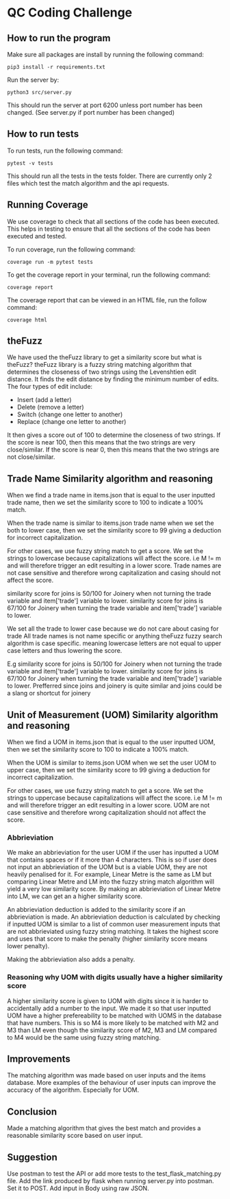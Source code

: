 # QC Coding Challenge 

## How to run the program
Make sure all packages are install by running the following command:
```
pip3 install -r requirements.txt
```

Run the server by:

    python3 src/server.py
  
  This should run the server at port 6200 unless port number has been changed. (See server.py if port number has been changed)

## How to run tests
To run tests, run the following command:
```
pytest -v tests
```

This should run all the tests in the tests folder. There are currently only 2 files which test the match algorithm and the api requests.

## Running Coverage
We use coverage to check that all sections of the code has been executed. This helps in testing to ensure that all the sections of the code has been executed and tested.

To run coverage, run the following command:
```
coverage run -m pytest tests
```

To get the coverage report in your terminal, run the following command:
```
coverage report  
```

The coverage report that can be viewed in an HTML file, run the follow command:
```
coverage html 
```
## theFuzz
We have used the theFuzz library to get a similarity score but what is theFuzz? theFuzz library is a fuzzy string matching algorithm that determines the closeness of two strings using the Levenshtien edit distance. It finds the edit distance by finding the minimum number of edits. The four types of edit include:
- Insert (add a letter)
- Delete (remove a letter)
- Switch (change one letter to another)
- Replace (change one letter to another)

It then gives a score out of 100 to determine the closeness of two strings. If the score is near 100, then this means that the two strings are very close/similar. If the score is near 0, then this means that the two strings are not close/similar.



## Trade Name Similarity algorithm and reasoning
When we find a trade name in items.json that is equal to the user inputted trade name, then we set the similarity score to 100 to indicate a 100% match.

When the trade name is similar to items.json trade name when we set the both to lower case, then we set the similarity score to 99 giving a deduction for incorrect capitalization.

For other cases, we use fuzzy string match to get a score. We set the strings to lowercase because capitalizations will affect the score. i.e M != m and will therefore trigger an edit resulting in a lower score. Trade names are not case sensitive and therefore wrong capitalization and casing should not affect the score. 

similarity score for joins is 50/100 for Joinery when not turning the trade variable and item['trade'] variable to lower.
similarity score for joins is 67/100 for Joinery when  turning the trade variable and item['trade'] variable to lower. 

We set all the trade to lower case because we do not care about casing for trade
All trade names is not name specific or anything
theFuzz fuzzy search algorithm is case specific. meaning lowercase letters are not equal to upper case letters and thus lowering the score.

E.g
similarity score for joins is 50/100 for Joinery when not turning the trade variable and item['trade'] variable to lower.
similarity score for joins is 67/100 for Joinery when  turning the trade variable and item['trade'] variable to lower. Prefferred since joins and joinery is quite similar and joins could be a slang or shortcut for joinery


## Unit of Measurement (UOM) Similarity algorithm and reasoning
When we find a UOM in items.json that is equal to the user inputted UOM, then we set the similarity score to 100 to indicate a 100% match.

When the UOM is similar to items.json UOM when we set the user UOM to upper case, then we set the similarity score to 99 giving a deduction for incorrect capitalization.

For other cases, we use fuzzy string match to get a score. We set the strings to uppercase because capitalizations will affect the score. i.e M != m and will therefore trigger an edit resulting in a lower score. UOM are not case sensitive and therefore wrong capitalization should not affect the score. 

### Abbrieviation
We make an abbrieviation for the user UOM if the user has inputted a UOM that contains spaces or if it more than 4 characters. This is so if user does not input an abbrieviation of the UOM but is a viable UOM, they are not heavily penalised for it. 
For example, Linear Metre is the same as LM but comparing Linear Metre and LM into the fuzzy string match algorithm will yield a very low similarity score. By making an abbrieviation of Linear Metre into LM, we can get an a higher similarity score.

An abbrieviation deduction is added to the similarity score if an abbrieviation is made. An abbrieviation deduction is calculated by checking if inputted UOM is similar to a list of common user measurement inputs that are not abbrieviated using fuzzy string matching. It takes the highest score and uses that score to make the penalty (higher similarity score means lower penalty).

Making the abbrieviation also adds a penalty.

### Reasoning why UOM with digits usually have a higher similarity score
A higher similarity score is given to UOM with digits since it is harder to accidentally add a number to the input. We made it so that user inputted UOM have a higher prefereability to be matched with UOMS in the database that have numbers. This is so M4 is more likely to be matched with M2 and M3 than LM even though the similarity score of M2, M3 and LM compared to M4 would be the same using fuzzy string matching.


## Improvements
The matching algorithm was made based on user inputs and the items database. More examples of the behaviour of user inputs can improve the accuracy of the algorithm. Especially for UOM.

## Conclusion
Made a matching algorithm that gives the best match and provides a reasonable similarity score based on user input.

## Suggestion
Use postman to test the API or add more tests to the test_flask_matching.py file. Add the link produced by flask when running server.py into postman. Set it to POST. Add input in Body using raw JSON. 